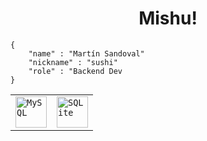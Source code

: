 <h1 align = "center"> Mishu! </h1>

```
{
    "name" : "Martín Sandoval"
    "nickname" : "sushi"
    "role" : "Backend Dev
}

```
<table>
	<tr>
		<td><code><img width="50" src="https://user-images.githubusercontent.com/25181517/183896128-ec99105a-ec1a-4d85-b08b-1aa1620b2046.png" alt="MySQL" title="MySQL"/></code></td>
		<td><code><img width="50" src="https://github.com/marwin1991/profile-technology-icons/assets/136815194/82df4543-236b-4e45-9604-5434e3faab17" alt="SQLite" title="SQLite"/></code></td>
	</tr>
</table>
